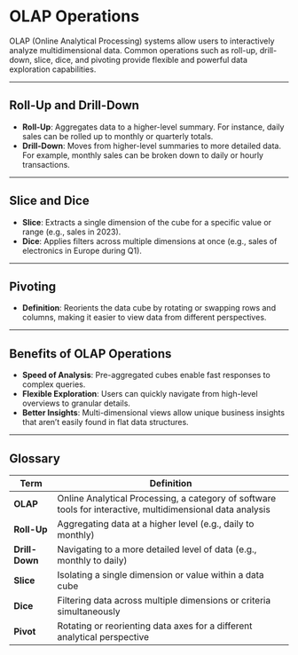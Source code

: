 # OLAP Operations

OLAP (Online Analytical Processing) systems allow users to interactively analyze multidimensional data. Common operations such as roll-up, drill-down, slice, dice, and pivoting provide flexible and powerful data exploration capabilities.

---

## Roll-Up and Drill-Down

- **Roll-Up**: Aggregates data to a higher-level summary. For instance, daily sales can be rolled up to monthly or quarterly totals.  
- **Drill-Down**: Moves from higher-level summaries to more detailed data. For example, monthly sales can be broken down to daily or hourly transactions.

---

## Slice and Dice

- **Slice**: Extracts a single dimension of the cube for a specific value or range (e.g., sales in 2023).  
- **Dice**: Applies filters across multiple dimensions at once (e.g., sales of electronics in Europe during Q1).

---

## Pivoting

- **Definition**: Reorients the data cube by rotating or swapping rows and columns, making it easier to view data from different perspectives.  

---

## Benefits of OLAP Operations
- **Speed of Analysis**: Pre-aggregated cubes enable fast responses to complex queries.  
- **Flexible Exploration**: Users can quickly navigate from high-level overviews to granular details.  
- **Better Insights**: Multi-dimensional views allow unique business insights that aren’t easily found in flat data structures.

---

## Glossary

| **Term**       | **Definition**                                                                                           |
|----------------|---------------------------------------------------------------------------------------------------------|
| **OLAP**       | Online Analytical Processing, a category of software tools for interactive, multidimensional data analysis |
| **Roll-Up**    | Aggregating data at a higher level (e.g., daily to monthly)                                            |
| **Drill-Down** | Navigating to a more detailed level of data (e.g., monthly to daily)                                   |
| **Slice**      | Isolating a single dimension or value within a data cube                                              |
| **Dice**       | Filtering data across multiple dimensions or criteria simultaneously                                  |
| **Pivot**      | Rotating or reorienting data axes for a different analytical perspective                              |